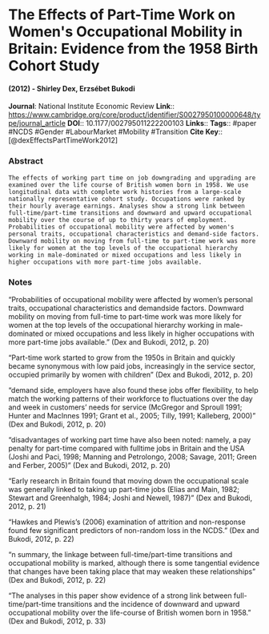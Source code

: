 # The Effects of Part-Time Work on Women's Occupational Mobility in Britain: Evidence from the 1958 Birth Cohort Study
#### (2012) - Shirley Dex, Erzsébet Bukodi
**Journal**: National Institute Economic Review
**Link**:: https://www.cambridge.org/core/product/identifier/S0027950100000648/type/journal_article
**DOI**:: 10.1177/002795011222200103
**Links**:: 
**Tags**:: #paper #NCDS #Gender #LabourMarket #Mobility #Transition 
**Cite Key**:: [@dexEffectsPartTimeWork2012]

### Abstract

```
The effects of working part time on job downgrading and upgrading are examined over the life course of British women born in 1958. We use longitudinal data with complete work histories from a large-scale nationally representative cohort study. Occupations were ranked by their hourly average earnings. Analyses show a strong link between full-time/part-time transitions and downward and upward occupational mobility over the course of up to thirty years of employment. Probabilities of occupational mobility were affected by women's personal traits, occupational characteristics and demand-side factors. Downward mobility on moving from full-time to part-time work was more likely for women at the top levels of the occupational hierarchy working in male-dominated or mixed occupations and less likely in higher occupations with more part-time jobs available.
```

### Notes

“Probabilities of occupational mobility were affected by women’s personal traits, occupational characteristics and demandside factors. Downward mobility on moving from full-time to part-time work was more likely for women at the top levels of the occupational hierarchy working in male-dominated or mixed occupations and less likely in higher occupations with more part-time jobs available.” (Dex and Bukodi, 2012, p. 20)

“Part-time work started to grow from the 1950s in Britain and quickly became synonymous with low paid jobs, increasingly in the service sector, occupied primarily by women with children” (Dex and Bukodi, 2012, p. 20)

“demand side, employers have also found these jobs offer flexibility, to help match the working patterns of their workforce to fluctuations over the day and week in customers’ needs for service (McGregor and Sproull 1991; Hunter and MacInnes 1991; Grant et al., 2005; Tilly, 1991; Kalleberg, 2000)” (Dex and Bukodi, 2012, p. 20)

“disadvantages of working part time have also been noted: namely, a pay penalty for part-time compared with fulltime jobs in Britain and the USA (Joshi and Paci, 1998; Manning and Petrolongo, 2008; Savage, 2011; Green and Ferber, 2005)” (Dex and Bukodi, 2012, p. 20)

“Early research in Britain found that moving down the occupational scale was generally linked to taking up part-time jobs (Elias and Main, 1982; Stewart and Greenhalgh, 1984; Joshi and Newell, 1987)” (Dex and Bukodi, 2012, p. 21)

“Hawkes and Plewis’s (2006) examination of attrition and non-response found few significant predictors of non-random loss in the NCDS.” (Dex and Bukodi, 2012, p. 22)

“n summary, the linkage between full-time/part-time transitions and occupational mobility is marked, although there is some tangential evidence that changes have been taking place that may weaken these relationships” (Dex and Bukodi, 2012, p. 22)

“The analyses in this paper show evidence of a strong link between full-time/part-time transitions and the incidence of downward and upward occupational mobility over the life-course of British women born in 1958.” (Dex and Bukodi, 2012, p. 33)